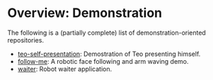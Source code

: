 # Overview: Demonstration

The following is a (partially complete) list of demonstration-oriented repositories.

* [teo-self-presentation](https://github.com/roboticslab-uc3m/teo-self-presentation): Demostration of Teo presenting himself.
* [follow-me](https://github.com/roboticslab-uc3m/follow-me): A robotic face following and arm waving demo.
* [waiter](https://github.com/roboticslab-uc3m/waiter): Robot waiter application.



